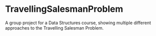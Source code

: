 # TravellingSalesmanProblem
A group project for a Data Structures course, showing multiple different approaches to the Travelling Salesman Problem.
